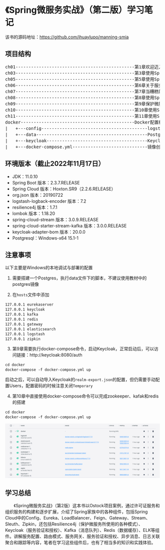 # 《Spring微服务实战》（第二版）学习笔记

该书的源码地址：https://github.com/ihuaylupo/manning-smia

## 项目结构
<pre>
ch01----------------------------------------------第1章欢迎迈入云世界Spring
ch03----------------------------------------------第3章使用SpringBoot构建微服务
ch05----------------------------------------------第5章使用Spring Cloud Config服务器端控制配置
ch06----------------------------------------------第6章关于服务发现
ch07----------------------------------------------第7章当糟糕的事情发生时：使用Spring Cloud和Resilience4j的弹性模式
ch08----------------------------------------------第8章使用Spring Cloud Gateway进行服务路由
ch09----------------------------------------------第9章保护微服务
ch10----------------------------------------------第10章使用Spring Cloud Stream的事件驱动架构
ch11----------------------------------------------第11章使用Spring Cloud Sleuth和Zipkin进行分布式跟踪
docker--------------------------------------------Docker配置相关
|   +---config-----------------------------------------logstash配置
|   +---data-------------------------------------------Postgres数据库表脚本
|   +---keycloak---------------------------------------Keycloak配置文件
|   +---docker-compose.yml-----------------------------镜像创建与容器执行脚本
</pre>

## 环境版本（截止2022年11月17日）
- JDK：11.0.10
- Spring Boot 版本：2.3.7.RELEASE
- Spring Cloud 版本：Hoxton.SR9（2.2.6.RELEASE）
- org.json 版本：20190722
- logstash-logback-encoder 版本：7.2
- resilience4j 版本：1.7.1
- lombok 版本：1.18.20
- spring-cloud-stream 版本：3.0.9.RELEASE
- spring-cloud-starter-stream-kafka 版本：3.0.0.RELEASE
- keycloak-adapter-bom 版本：20.0.0
- Postgresql：Windows-x64 15.1-1

## 注意事项
以下主要是Windows的本地调试与部署的配置
1. 需要搭建一个Postgres，执行data文件下的脚本，不建议使用教材中的postgres镜像

2. 在`hosts`文件中添加
```text
127.0.0.1 eurekaserver
127.0.0.1 keycloak
127.0.0.1 kafka
127.0.0.1 redis
127.0.0.1 gateway
127.0.0.1 elasticsearch
127.0.0.1 logstash
127.0.0.1 zipkin
```

3. 第9章需要执行docker-compose命令，启动Keycloak，正常启动后，可以访问链接：http://keycloak:8080/auth
```shell
cd docker
docker-compose -f docker-compose.yml up
```
启动之后，可以自动导入Keycloak的`realm-export.json`的配置，但仍需要手动配置Users，配置密码的时候注意关闭`Temporary`

4. 第10章中直接使用docker-compose命令可以完成zookeeper、kafak和redis的搭建
```shell
cd docker
docker-compose -f docker-compose.yml up
```

![镜像运行情况](images/docker-run.png)

## 学习总结

&emsp;&emsp;《Spring微服务实战》（第2版）这本书以Ostock项目案例，通过许可证服务和组织服务的构建和逐步扩展，介绍了Spring家族中的各种组件，包括Spring Cloud中的Config、Eureka、LoadBalancer、Feign、Gateway、Stream、Sleuth、Zipkin，还包括Resilience4j（保护微服务所使用的各种模式）、Keycloak（服务验证和授权）、Kafka（消息队列）、Redis（数据缓存）、ELK等组件。讲解服务配置、路由模式、服务网关、服务验证和授权、异步消息、日志关联聚合和跟踪等内容，笔者在学习这些组件后，也有了相当多的知识和实践体验。